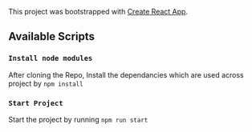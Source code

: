 This project was bootstrapped with [Create React App](https://github.com/facebook/create-react-app).

## Available Scripts

### `Install node modules`
After cloning the Repo, Install the dependancies which are used across project by `npm install`

### `Start Project`
Start the project by running `npm run start`

